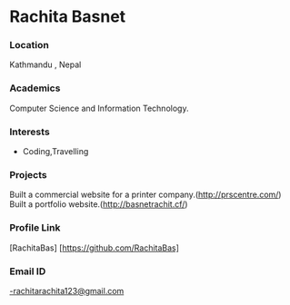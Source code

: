 # Rachita Basnet

### Location

Kathmandu , Nepal

### Academics

Computer Science and Information Technology.

### Interests

- Coding,Travelling

### Projects
Built a commercial website for a printer company.(http://prscentre.com/) Built a portfolio website.(http://basnetrachit.cf/)
### Profile Link

[RachitaBas] [https://github.com/RachitaBas]

### Email ID

-rachitarachita123@gmail.com
